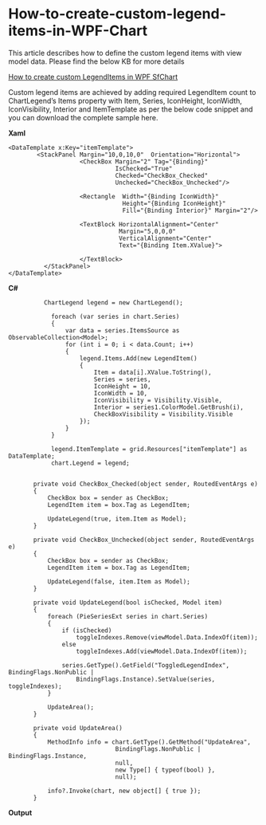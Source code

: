 # How-to-create-custom-legend-items-in-WPF-Chart

This article describes how to define the custom legend items with view model data. Please find the below KB for more details

[How to create custom LegendItems in WPF SfChart](https://www.syncfusion.com/kb/10675/?utm_medium=listing&utm_source=github-examples)

Custom legend items are achieved by adding required LegendItem count to ChartLegend’s Items property with Item, Series, IconHeight, IconWidth, IconVisibility, Interior and ItemTemplate as per the below code snippet and you can download the complete sample here.

 **Xaml**
```
<DataTemplate x:Key="itemTemplate"> 
        <StackPanel Margin="10,0,10,0"  Orientation="Horizontal"> 
                    <CheckBox Margin="2" Tag="{Binding}" 
                              IsChecked="True" 
                              Checked="CheckBox_Checked"   
                              Unchecked="CheckBox_Unchecked"/> 
 
                    <Rectangle  Width="{Binding IconWidth}"  
                                Height="{Binding IconHeight}"                                         
                                Fill="{Binding Interior}" Margin="2"/> 
 
                    <TextBlock HorizontalAlignment="Center" 
                               Margin="5,0,0,0" 
                               VerticalAlignment="Center" 
                               Text="{Binding Item.XValue}"> 
 
                    </TextBlock> 
          </StackPanel> 
</DataTemplate> 
```
**C#**
```
          ChartLegend legend = new ChartLegend(); 
 
            foreach (var series in chart.Series) 
            { 
                var data = series.ItemsSource as ObservableCollection<Model>; 
                for (int i = 0; i < data.Count; i++) 
                { 
                    legend.Items.Add(new LegendItem() 
                    { 
                        Item = data[i].XValue.ToString(), 
                        Series = series, 
                        IconHeight = 10, 
                        IconWidth = 10, 
                        IconVisibility = Visibility.Visible, 
                        Interior = series1.ColorModel.GetBrush(i),
                        CheckBoxVisibility = Visibility.Visible
                    }); 
                } 
            } 
 
            legend.ItemTemplate = grid.Resources["itemTemplate"] as DataTemplate; 
            chart.Legend = legend; 
```
 ```

        private void CheckBox_Checked(object sender, RoutedEventArgs e) 
        { 
            CheckBox box = sender as CheckBox; 
            LegendItem item = box.Tag as LegendItem; 
 
            UpdateLegend(true, item.Item as Model); 
        } 
 
        private void CheckBox_Unchecked(object sender, RoutedEventArgs e) 
        { 
            CheckBox box = sender as CheckBox; 
            LegendItem item = box.Tag as LegendItem; 
 
            UpdateLegend(false, item.Item as Model); 
        } 
 
        private void UpdateLegend(bool isChecked, Model item) 
        { 
            foreach (PieSeriesExt series in chart.Series) 
            { 
                if (isChecked) 
                    toggleIndexes.Remove(viewModel.Data.IndexOf(item)); 
                else 
                    toggleIndexes.Add(viewModel.Data.IndexOf(item)); 
 
                series.GetType().GetField("ToggledLegendIndex", BindingFlags.NonPublic | 
                    BindingFlags.Instance).SetValue(series, toggleIndexes); 
            } 
 
            UpdateArea(); 
        } 
 
        private void UpdateArea() 
        { 
            MethodInfo info = chart.GetType().GetMethod("UpdateArea", 
                               BindingFlags.NonPublic | BindingFlags.Instance, 
                               null, 
                               new Type[] { typeof(bool) }, 
                               null); 
 
            info?.Invoke(chart, new object[] { true }); 
        } 
```
**Output**
[](\custom-legend-with-toggle.png)
